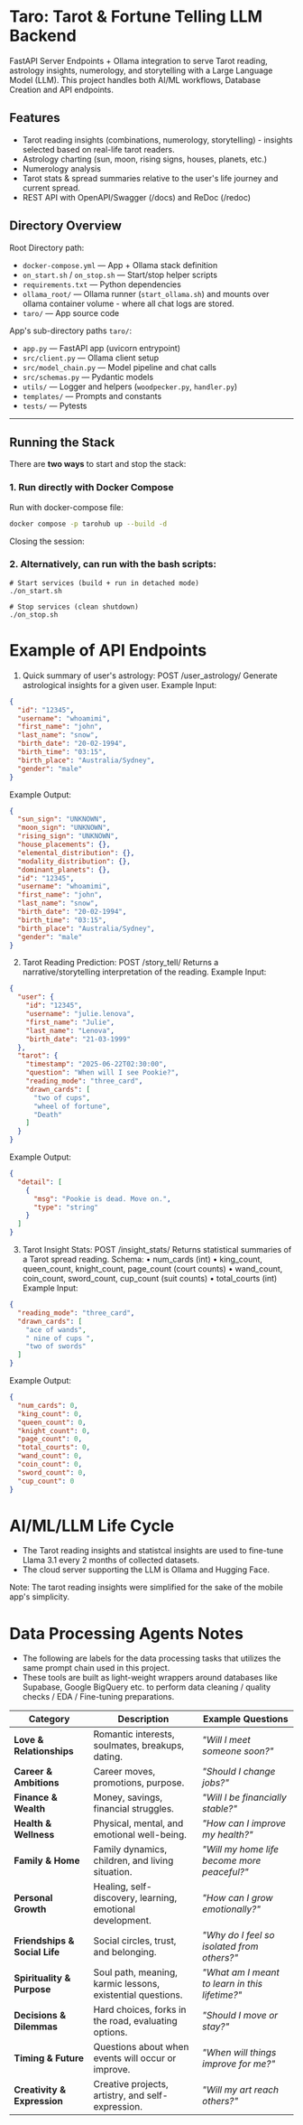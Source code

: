 # Taro: Tarot & Fortune Telling LLM Backend

FastAPI Server Endpoints + Ollama integration to serve Tarot reading, astrology insights, numerology, and storytelling with a Large Language Model (LLM). This project handles both AI/ML workflows, Database Creation and API endpoints.

## Features

- Tarot reading insights (combinations, numerology, storytelling) - insights selected based on real-life tarot readers.
- Astrology charting (sun, moon, rising signs, houses, planets, etc.)
- Numerology analysis
- Tarot stats & spread summaries relative to the user's life journey and current spread.
- REST API with OpenAPI/Swagger (/docs) and ReDoc (/redoc)

## Directory Overview

Root Directory path:
- `docker-compose.yml` — App + Ollama stack definition
- `on_start.sh` / `on_stop.sh` — Start/stop helper scripts
- `requirements.txt` — Python dependencies
- `ollama_root/` — Ollama runner (`start_ollama.sh`) and mounts over ollama container volume - where all chat logs are stored.
- `taro/` — App source code

App's sub-directory paths `taro/`:
- `app.py` — FastAPI app (uvicorn entrypoint)
- `src/client.py` — Ollama client setup
- `src/model_chain.py` — Model pipeline and chat calls
- `src/schemas.py` — Pydantic models
- `utils/` — Logger and helpers (`woodpecker.py`, `handler.py`)
- `templates/` — Prompts and constants
- `tests/` — Pytests

---

## Running the Stack

There are **two ways** to start and stop the stack:

### 1. Run directly with Docker Compose
Run with docker-compose file:
```bash
docker compose -p tarohub up --build -d
```
Closing the session:

### 2. Alternatively, can run with the bash scripts:

```
# Start services (build + run in detached mode)
./on_start.sh

# Stop services (clean shutdown)
./on_stop.sh
```

# Example of API Endpoints

1. Quick summary of user's astrology: POST /user_astrology/
Generate astrological insights for a given user.
Example Input:
```json
{
  "id": "12345",
  "username": "whoamimi",
  "first_name": "john",
  "last_name": "snow",
  "birth_date": "20-02-1994",
  "birth_time": "03:15",
  "birth_place": "Australia/Sydney",
  "gender": "male"
}
```
Example Output: 
```json
{
  "sun_sign": "UNKNOWN",
  "moon_sign": "UNKNOWN",
  "rising_sign": "UNKNOWN",
  "house_placements": {},
  "elemental_distribution": {},
  "modality_distribution": {},
  "dominant_planets": {},
  "id": "12345",
  "username": "whoamimi",
  "first_name": "john",
  "last_name": "snow",
  "birth_date": "20-02-1994",
  "birth_time": "03:15",
  "birth_place": "Australia/Sydney",
  "gender": "male"
}
```

2. Tarot Reading Prediction: POST /story_tell/
Returns a narrative/storytelling interpretation of the reading.
Example Input:
```json
{
  "user": {
    "id": "12345",
    "username": "julie.lenova",
    "first_name": "Julie",
    "last_name": "Lenova",
    "birth_date": "21-03-1999"
  },
  "tarot": {
    "timestamp": "2025-06-22T02:30:00",
    "question": "When will I see Pookie?",
    "reading_mode": "three_card",
    "drawn_cards": [
      "two of cups",
      "wheel of fortune",
      "Death"
    ]
  }
}
```
Example Output:
```json
{
  "detail": [
    {
      "msg": "Pookie is dead. Move on.",
      "type": "string"
    }
  ]
}
```
3. Tarot Insight Stats: POST /insight_stats/
Returns statistical summaries of a Tarot spread reading. 
Schema:
	•	num_cards (int)
	•	king_count, queen_count, knight_count, page_count (court counts)
	•	wand_count, coin_count, sword_count, cup_count (suit counts)
	•	total_courts (int)
Example Input:
```json
{
  "reading_mode": "three_card",
  "drawn_cards": [
    "ace of wands",
    " nine of cups ",
    "two of swords"
  ]
}
```
Example Output: 
```json
{
  "num_cards": 0,
  "king_count": 0,
  "queen_count": 0,
  "knight_count": 0,
  "page_count": 0,
  "total_courts": 0,
  "wand_count": 0,
  "coin_count": 0,
  "sword_count": 0,
  "cup_count": 0
}
```

# AI/ML/LLM Life Cycle

- The Tarot reading insights and statistcal insights are used to fine-tune Llama 3.1 every 2 months of collected datasets.
- The cloud server supporting the LLM is Ollama and Hugging Face.  

Note: The tarot reading insights were simplified for the sake of the mobile app's simplicity.

# Data Processing Agents Notes

- The following are labels for the data processing tasks that utilizes the same prompt chain used in this project. 
- These tools are built as light-weight wrappers around databases like Supabase, Google BigQuery etc. to perform data cleaning / quality checks / EDA / Fine-tuning preparations. 


| **Category**                 | **Description**                                                                                  | **Example Questions**                                  |
|-------------------------------|--------------------------------------------------------------------------------------------------|-------------------------------------------------------|
| **Love & Relationships**      | Romantic interests, soulmates, breakups, dating.                                                | *"Will I meet someone soon?"*                         |
| **Career & Ambitions**        | Career moves, promotions, purpose.                                                              | *"Should I change jobs?"*                             |
| **Finance & Wealth**          | Money, savings, financial struggles.                                                            | *"Will I be financially stable?"*                     |
| **Health & Wellness**         | Physical, mental, and emotional well-being.                                                     | *"How can I improve my health?"*                      |
| **Family & Home**             | Family dynamics, children, and living situation.                                                | *"Will my home life become more peaceful?"*           |
| **Personal Growth**           | Healing, self-discovery, learning, emotional development.                                       | *"How can I grow emotionally?"*                       |
| **Friendships & Social Life** | Social circles, trust, and belonging.                                                           | *"Why do I feel so isolated from others?"*            |
| **Spirituality & Purpose**    | Soul path, meaning, karmic lessons, existential questions.                                      | *"What am I meant to learn in this lifetime?"*        |
| **Decisions & Dilemmas**      | Hard choices, forks in the road, evaluating options.                                            | *"Should I move or stay?"*                            |
| **Timing & Future**           | Questions about when events will occur or improve.                                              | *"When will things improve for me?"*                  |
| **Creativity & Expression**   | Creative projects, artistry, and self-expression.                                               | *"Will my art reach others?"*                         |